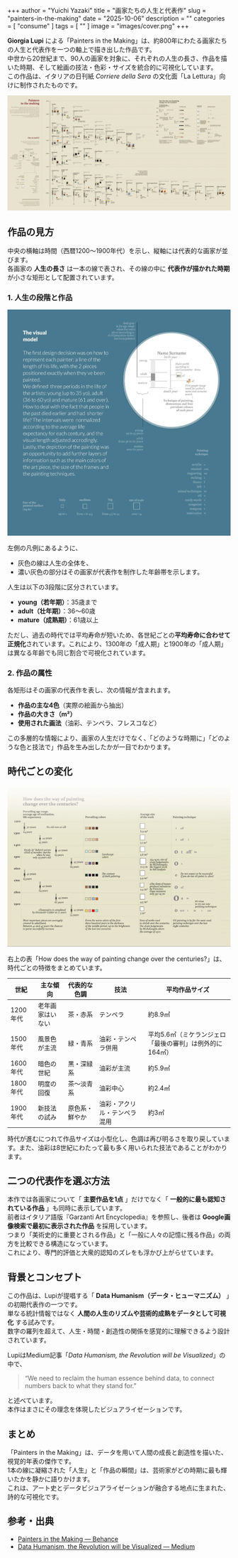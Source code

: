 +++
author = "Yuichi Yazaki"
title = "画家たちの人生と代表作"
slug = "painters-in-the-making"
date = "2025-10-06"
description = ""
categories = [
    "consume"
]
tags = [
    ""
]
image = "images/cover.png"
+++

**Giorgia Lupi** による「Painters in the Making」は、約800年にわたる画家たちの人生と代表作を一つの軸上で描き出した作品です。  
中世から20世紀まで、90人の画家を対象に、それぞれの人生の長さ、作品を描いた時期、そして絵画の技法・色彩・サイズを統合的に可視化しています。  
この作品は、イタリアの日刊紙 *Corriere della Sera* の文化面「La Lettura」向けに制作されたものです。

<!--more-->

![Painters in the Making](images/mainvisual.png)



## 作品の見方

中央の横軸は時間（西暦1200〜1900年代）を示し、縦軸には代表的な画家が並びます。  
各画家の **人生の長さ** は一本の線で表され、その線の中に **代表作が描かれた時期** が小さな矩形として配置されています。  

### 1. 人生の段階と作品

![左側の凡例を描き直したもの](images/legend-left.png)

左側の凡例にあるように、  

- 灰色の線は人生の全体を、  
- 濃い灰色の部分はその画家が代表作を制作した年齢帯を示します。  

人生は以下の3段階に区分されています。  
- **young（若年期）**：35歳まで  
- **adult（壮年期）**：36〜60歳  
- **mature（成熟期）**：61歳以上  

ただし、過去の時代では平均寿命が短いため、各世紀ごとの**平均寿命に合わせて正規化**されています。これにより、1300年の「成人期」と1900年の「成人期」は異なる年齢でも同じ割合で可視化されています。

### 2. 作品の属性

各矩形はその画家の代表作を表し、次の情報が含まれます。

- **作品の主な4色**（実際の絵画から抽出）
- **作品の大きさ（m²）**
- **使用された画法**（油彩、テンペラ、フレスコなど）

この多層的な情報により、画家の人生だけでなく、「どのような時期に」「どのような色と技法で」作品を生み出したかが一目でわかります。



## 時代ごとの変化

![右上の表](images/legend-right.png)

右上の表「How does the way of painting change over the centuries?」は、時代ごとの特徴をまとめています。

| 世紀 | 主な傾向 | 代表的な色調 | 技法 | 平均作品サイズ |
|------|------------|----------------|------|----------------|
| 1200年代 | 老年画家はいない | 茶・赤系 | テンペラ | 約8.9㎡ |
| 1500年代 | 風景色が主流 | 緑・青系 | 油彩・テンペラ併用 | 平均5.6㎡（ミケランジェロ「最後の審判」は例外的に164㎡） |
| 1600年代 | 暗色の世紀 | 黒・深緑系 | 油彩が主流 | 約5.9㎡ |
| 1800年代 | 明度の回復 | 茶〜淡青系 | 油彩中心 | 約2.4㎡ |
| 1900年代 | 新技法の試み | 原色系・鮮やか | 油彩・アクリル・テンペラ混用 | 約3㎡ |

時代が進むにつれて作品サイズは小型化し、色調は再び明るさを取り戻しています。また、油彩は8世紀にわたって最も多く用いられた技法であることがわかります。



## 二つの代表作を選ぶ方法

本作では各画家について「 **主要作品を1点** 」だけでなく「 **一般的に最も認知されている作品** 」も同時に表示しています。  
前者はイタリア語版『Garzanti Art Encyclopedia』を参照し、後者は **Google画像検索で最初に表示された作品** を採用しています。  
つまり「美術史的に重要とされる作品」と「一般に人々の記憶に残る作品」の両方を比較できる構造になっています。  
これにより、専門的評価と大衆的認知のズレをも浮かび上がらせています。



## 背景とコンセプト

この作品は、Lupiが提唱する「 **Data Humanism（データ・ヒューマニズム）** 」の初期代表作の一つです。  
単なる統計情報ではなく **人間の人生のリズムや芸術的成熟をデータとして可視化** する試みです。  
数字の羅列を超えて、人生・時間・創造性の関係を感覚的に理解できるよう設計されています。

LupiはMedium記事「*Data Humanism, the Revolution will be Visualized*」の中で、 

> “We need to reclaim the human essence behind data, to connect numbers back to what they stand for.”  

と述べています。  
本作はまさにその理念を体現したビジュアライゼーションです。



## まとめ

「Painters in the Making」は、データを用いて人間の成長と創造性を描いた、視覚的年表の傑作です。  
1本の線に凝縮された「人生」と「作品の瞬間」は、芸術家がどの時期に最も輝いたかを静かに語りかけます。  
これは、アート史とデータビジュアライゼーションが融合する地点に生まれた、詩的な可視化です。


## 参考・出典

- [Painters in the Making — Behance](https://www.behance.net/gallery/14282281/Painters-in-the-making)
- [Data Humanism, the Revolution will be Visualized — Medium](https://medium.com/@giorgialupi/data-humanism-the-revolution-will-be-visualized-31486a30dbfb)

